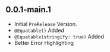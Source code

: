 ## 0.0.1-main.1

- Initial `PreRelease` Version.
- `@Equatable()` Added
- `@Equatable(stringify: true)` Added
- Better Error Highlighting

